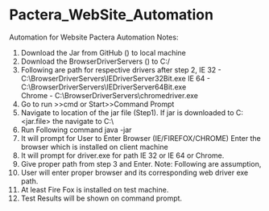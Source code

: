 # Pactera_WebSite_Automation
Automation for Website
Pactera Automation Notes:
1. Download the Jar from GitHub () to local machine
2. Download the BrowserDriverServers () to C:/
3. Following are path for respective drivers after step 2,
	IE 32 	     - C:\BrowserDriverServers\IEDriverServer32Bit.exe
	IE 64 	    - C:\BrowserDriverServers\IEDriverServer64Bit.exe	
	Chrome    - C:\BrowserDriverServers\chromedriver.exe
4. Go to run >>cmd or Start>>Command Prompt
5. Navigate to location of the jar file (Step1). If jar is downloaded to C:\<jar.file> the navigate to C:\
6. Run Following command
    java  -jar <jar File Name>
7. It will prompt for User to Enter Browser (IE/FIREFOX/CHROME)
	Enter the browser which is installed on client machine
8. It will prompt for driver.exe for path IE 32 or IE 64 or Chrome.
9. Give proper path from step 3 and Enter.
Note: Following are assumption,
1. User will enter proper browser and its corresponding web driver exe path.
2. At least Fire Fox is installed on test machine.
3. Test Results will be shown on command prompt.
